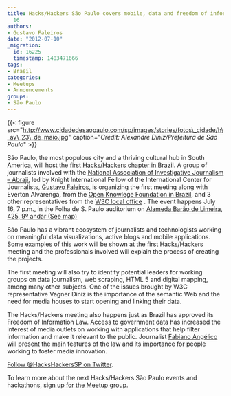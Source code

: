 ```yaml
---
title: Hacks/Hackers São Paulo covers mobile, data and freedom of information July
  16
authors:
- Gustavo Faleiros
date: "2012-07-10"
_migration:
  id: 16225
  timestamp: 1483471666
tags:
- Brasil
categories:
- Meetups
- Announcements
groups:
- São Paulo
---
```


{{< figure src="http://www.cidadedesaopaulo.com/sp/images/stories/fotos\_cidade/h\_av\_23\_de_maio.jpg" caption="_Credit: Alexandre Diniz/Prefeitura de São Paulo_" >}}

São Paulo, the most populous city and a thriving cultural hub in South America, will host the [first Hacks/Hackers chapter in Brazil][1]. A group of journalists involved with the [National Association of Investigative Journalism &#8211; Abraji][2], led by Knight International Fellow of the International Center for Journalists, [Gustavo Faleiros][3], is organizing the first meeting along with Everton Alvarenga, from the [Open Knowlege Foundation in Brazil][4], and 3 other representatives from the [W3C local office][5] . The event happens July 16, 7 p.m., in the Folha de S. Paulo auditorium on [Alameda Barão de Limeira, 425, 9º andar (See map)][6]

São Paulo has a vibrant ecosystem of journalists and technologists working on meaningful data visualizations, active blogs and mobile applications. Some examples of this work will be shown at the first Hacks/Hackers meeting and the professionals involved will explain the process of creating the projects.

The first meeting will also try to identify potential leaders for working groups on data journalism, web scraping, HTML 5 and digital mapping, among many other subjects. One of the issues brought by W3C representative Vagner Diniz is the importance of the semantic Web and the need for media houses to start opening and linking their data.

The Hacks/Hackers meeting also happens just as Brazil has approved its Freedom of Information Law. Access to government data has increased the interest of media outlets on working with applications that help filter information and make it relevant to the public. Journalist [Fabiano Angélico][7] will present the main features of the law and its importance for people working to foster media innovation.

[Follow @HacksHackersSP on Twitter][8].

To learn more about the next Hacks/Hackers São Paulo events and hackathons, [sign up for the Meetup group][9].

 [1]: http://hackshackers.com/sao-paulo
 [2]: http://www.abraji.org.br/
 [3]: http://www.icfj.org/about/profiles/gustavo-faleiros
 [4]: http://br.okfn.org/
 [5]: http://www.w3c.br/Home/WebHome
 [6]: http://goo.gl/maps/8Z3G
 [7]: http://buscatextual.cnpq.br/buscatextual/visualizacv.do?id=K4350032D2
 [8]: https://twitter.com/hackshackersSP
 [9]: http://www.meetup.com/Hacks-Hackers-Sao-Paulo/